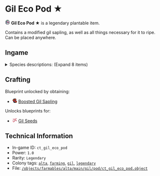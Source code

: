 # Gil Eco Pod ★

<img src="https://raw.githubusercontent.com/Ceterai/Enternia/main/objects/farmables/alta/main/gil/pod/icon.png" alt="Gil Eco Pod ★ icon" loading="lazy" height=16px width="auto" /> **Gil Eco Pod ★** is a legendary plantable item.

Contains a modified gil sapling, as well as all things necessary for it to ripe. Can be placed anywhere.

## Ingame

<details markdown="1"><summary>Species descriptions: (Expand 8 items)</summary>

- Alta: Gil is great for salty meals! Wouldn't mind having one right now.
- Apex: Tastes like a tomato with spices.
- Avian: The hardest seeds I've seen.
- Floran: ... Sssssssssssssssssssalt.
- Glitch: Disappointed. A fruit with salt, what an innovation.
- Human: A salty tomato!
- Hylotl: A salty fruit of unknown origin.
- Novakid: Have never seen a salty fruit until now.

</details>

## Crafting

Blueprint unlocked by obtaining:

- <img src="https://raw.githubusercontent.com/Ceterai/Enternia/main/objects/farmables/alta/main/gil/boosted/icon.png" alt="Boosted Gil Sapling icon" loading="lazy" height=16px width="auto" /> [Boosted Gil Sapling](https://ceterai.github.io/MyEnternia/Wiki/BoostedGilSapling)

Unlocks blueprints for:

- <img src="https://raw.githubusercontent.com/Ceterai/Enternia/main/objects/farmables/alta/main/gil/icon.png" alt="Gil Seeds icon" loading="lazy" height=16px width="auto" /> [Gil Seeds](https://ceterai.github.io/MyEnternia/Wiki/GilSeeds)

## Technical Information

- In-game ID: `ct_gil_eco_pod`
- Power: `1.0`
- Rarity: `Legendary`
- Colony tags: [`alta`](https://ceterai.github.io/MyEnternia/Wiki/Tags/Alta), [`farming`](https://ceterai.github.io/MyEnternia/Wiki/Tags/Farming), [`gil`](https://ceterai.github.io/MyEnternia/Wiki/Tags/Gil), [`legendary`](https://ceterai.github.io/MyEnternia/Wiki/Tags/Legendary)
- File: [`/objects/farmables/alta/main/gil/pod/ct_gil_eco_pod.object`](https://github.com/Ceterai/Enternia/blob/main/objects/farmables/alta/main/gil/pod/ct_gil_eco_pod.object)
